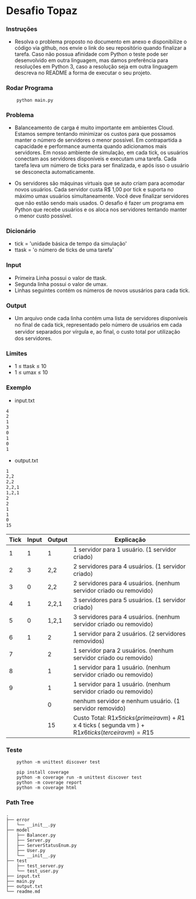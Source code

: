 # Desafio Topaz

### Instruções
- Resolva o problema proposto no documento em anexo e disponibilize o código via github, nos envie o link do seu repositório quando finalizar a tarefa. Caso não possua afinidade com Python o teste pode ser desenvolvido em outra linguagem, mas damos preferência para resoluções em Python 3, caso a resolução seja em outra linguagem descreva no README a forma de executar o seu projeto.

### Rodar Programa
```shel
    python main.py
```

### Problema
- Balanceamento de carga é muito importante em ambientes Cloud. 
Estamos sempre tentando minimizar os custos para que possamos manter o número de servidores o menor possível. 
Em contrapartida a capacidade e performance aumenta quando adicionamos mais servidores. 
Em nosso ambiente de simulação, em cada tick, os usuários conectam aos servidores disponíveis e executam uma tarefa. 
Cada tarefa leva um número de ticks para ser ﬁnalizada, e após isso o usuário se desconecta automaticamente.

- Os servidores são máquinas virtuais que se auto criam para acomodar novos usuários. 
Cada servidor custa R$ 1,00 por tick e suporta no máximo umax usuários simultaneamente. 
Você deve ﬁnalizar servidores que não estão sendo mais usados.
O desaﬁo é fazer um programa em Python que recebe usuários e os aloca nos servidores tentando manter o menor custo possível.

### Dicionário
- tick = 'unidade básica de tempo da simulação'
- ttask = 'o número de ticks de uma tarefa'

### Input
- Primeira Linha possui o valor de ttask.
- Segunda linha possui o valor de umax.
- Linhas seguintes contém os números de novos ususários para cada tick.

### Output
- Um arquivo onde cada linha contém uma lista de servidores disponíveis no ﬁnal de cada tick, representado pelo número de usuários em cada servidor separados por vírgula e, ao ﬁnal, o custo total por utilização dos servidores.

### Limites
- 1 ≤ ttask ≤ 10
- 1 ≤ umax ≤ 10

### Exemplo 

- input.txt
```txt
4
2
1
3
0
1
0
1
```
- output.txt
```txt
1
2,2
2,2
2,2,1
1,2,1
2
2
1
1
0
15
```

| Tick | Input | Output | Explicação                                                         |
|------|-------|--------|--------------------------------------------------------------------|
| 1    | 1     | 1      | 1 servidor para 1 usuário. (1 servidor criado)                     |
| 2    | 3     | 2,2    | 2 servidores para 4 usuários. (1 servidor criado)                  |
| 3    | 0     | 2,2    | 2 servidores para 4 usuários. (nenhum servidor criado ou removido) |
| 4    | 1     | 2,2,1  | 3 servidores para 5 usuários. (1 servidor criado)                  |
| 5    | 0     | 1,2,1  | 3 servidores para 4 usuários. (nenhum servidor criado ou removido) |
| 6    | 1     | 2      | 1 servidor para 2 usuários. (2 servidores removidos)               |
| 7    |       | 2      | 1 servidor para 2 usuários. (nenhum servidor criado ou removido)   |
| 8    |       | 1      | 1 servidor para 1 usuário. (nenhum servidor criado ou removido)    |
| 9    |       | 1      | 1 servidor para 1 usuário. (nenhum servidor criado ou removido)    |
|      |       | 0      | nenhum servidor e nenhum usuário. (1 servidor removido)            |
|      |       | 15     | Custo Total: R$1 x 5 ticks ( primeira vm ) + R$1 x 4 ticks ( segunda vm ) + R$1 x 6 ticks ( terceira vm ) = R$15     |


### Teste
```shel
    python -m unittest discover test
    
    pip install coverage
    python -m coverage run -m unittest discover test
    python -m coverage report
    python -m coverage html
```

### Path Tree
```
.
├── error
│   └── __init__.py
├── model
│   ├── Balancer.py
│   ├── Server.py
│   ├── ServerStatusEnum.py
│   ├── User.py
│   └── __init__.py
├── test
│   ├── test_server.py
│   └── test_user.py
├── input.txt
├── main.py
├── output.txt
└── readme.md
```
